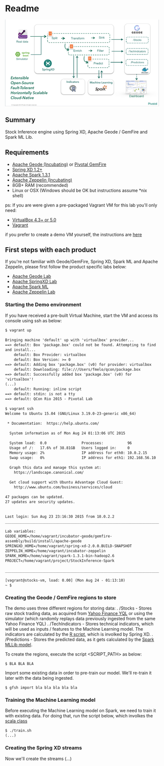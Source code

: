 # Readme

![Architecture](StockInference-arch.png)


## Summary

Stock Inference engine using Spring XD, Apache Geode / GemFire and Spark ML Lib.

## Requirements

* [Apache Geode (Incubating)](http://geode.incubator.apache.org/) or [Pivotal GemFire](http://pivotal.io/big-data/pivotal-gemfire)
* [Spring XD 1.2+](http://projects.spring.io/spring-xd/)
* [Apache Spark 1.3.1](http://spark.apache.org/downloads.html)
* [Apache Zeppelin (Incubating)](http://zeppelin.incubator.apache.org/)
* 8GB+ RAM (recommended)
* Linux or OSX (Windows should be OK but instructions assume *nix shell)


ps: If you are were given a pre-packaged Vagrant VM for this lab you'll only need:

* [VirtualBox 4.3+ or 5.0](https://www.virtualbox.org/wiki/Downloads)
* [Vagrant](https://www.vagrantup.com/downloads.html)

if you prefer to create a demo VM yourself, the instructions are [here](VM.md)

## First steps with each product

If you're not familiar with Geode/GemFire, Spring XD, Spark ML and Apache Zeppelin, please first follow the product specific labs below:

* [Apache Geode Lab](Geode.md)
* [Apache SpringXD Lab](SpringXD.md)
* [Apache Spark ML](SparkML.md)
* [Apache Zeppelin Lab](Zeppelin.md)



### Starting the Demo environment

If you have received a pre-built Virtual Machine, start the VM and access its console using ssh as below:

```
$ vagrant up

Bringing machine 'default' up with 'virtualbox' provider...
==> default: Box 'package.box' could not be found. Attempting to find and install...
    default: Box Provider: virtualbox
    default: Box Version: >= 0
==> default: Adding box 'package.box' (v0) for provider: virtualbox
    default: Downloading: file:///Users/fmelo/qcon/package.box
==> default: Successfully added box 'package.box' (v0) for 'virtualbox'!
(...)
    default: Running: inline script
==> default: stdin: is not a tty
==> default: QCon Rio 2015 - Pivotal Lab

$ vagrant ssh
Welcome to Ubuntu 15.04 (GNU/Linux 3.19.0-23-generic x86_64)

 * Documentation:  https://help.ubuntu.com/

  System information as of Mon Aug 24 01:13:06 UTC 2015

  System load:  0.0                Processes:           96
  Usage of /:   17.6% of 38.81GB   Users logged in:     0
  Memory usage: 2%                 IP address for eth0: 10.0.2.15
  Swap usage:   0%                 IP address for eth1: 192.168.56.10

  Graph this data and manage this system at:
    https://landscape.canonical.com/

  Get cloud support with Ubuntu Advantage Cloud Guest:
    http://www.ubuntu.com/business/services/cloud

47 packages can be updated.
27 updates are security updates.


Last login: Sun Aug 23 23:16:30 2015 from 10.0.2.2
_____________________________________________________________________________

Lab variables:
GEODE_HOME=/home/vagrant/incubator-geode/gemfire-assembly/build/install/apache-geode
SPRINGXD_HOME=/home/vagrant/spring-xd-2.0.0.BUILD-SNAPSHOT
ZEPPELIN_HOME=/home/vagrant/incubator-zeppelin
SPARK_HOME=/home/vagrant/spark-1.3.1-bin-hadoop2.6
PROJECT=/home/vagrant/project/StockInference-Spark

_____________________________________________________________________________

[vagrant@stocks-vm, load: 0.00] (Mon Aug 24 - 01:13:10)
~ $
```


### Creating the Geode / GemFire regions to store 

The demo uses three different regions for storing data:
. /Stocks - Stores raw stock trading data, as acquired from [Yahoo Finance YQL](finance.yahoo.com) or using the simulator (which randomly replays data previously ingested from the same Yahoo Finance YQL)
. /TechIndicators - Stores technical indicators, which will be used as inputs / features to the Machine Learning model. The indicators are calculated by the [R script](streaming/tech_indicators.R), which is involked by Spring XD.
. /Predictions - Stores the predicted data, as it gets calculated by the [Spark MLLib model](StockInference/src/main/scala/io/pivotal/demo/StockInferenceDemo.scala).

To create the regions, execute the script <SCRIPT_PATH> as below:

```
$ BLA BLA BLA

```

Import some existing data in order to pre-train our model. We'll re-train it later with the data being ingested.

```
$ gfsh import bla bla bla bla bla

```

### Training the Machine Learning model

Before executing the Machine Learning model on Spark, we need to train it with existing data.
For doing that, run the script below, which involkes the [scala class](StockInference/src/main/scala/io/pivotal/demo/StockInferenceDemo.scala) 

```
$ ./train.sh
(...)
```




### Creating the Spring XD streams

Now we'll create the streams (...)
